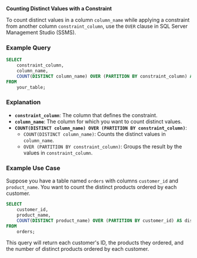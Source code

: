 **Counting Distinct Values with a Constraint**

To count distinct values in a column `column_name` while applying a constraint from another column `constraint_column`, use the `OVER` clause in SQL Server Management Studio (SSMS). 

### Example Query

```sql
SELECT 
    constraint_column,
    column_name,
    COUNT(DISTINCT column_name) OVER (PARTITION BY constraint_column) AS distinct_count
FROM 
    your_table;
```

### Explanation

- **`constraint_column`**: The column that defines the constraint.
- **`column_name`**: The column for which you want to count distinct values.
- **`COUNT(DISTINCT column_name) OVER (PARTITION BY constraint_column)`**:
  - `COUNT(DISTINCT column_name)`: Counts the distinct values in `column_name`.
  - `OVER (PARTITION BY constraint_column)`: Groups the result by the values in `constraint_column`.

### Example Use Case

Suppose you have a table named `orders` with columns `customer_id` and `product_name`. You want to count the distinct products ordered by each customer.

```sql
SELECT 
    customer_id,
    product_name,
    COUNT(DISTINCT product_name) OVER (PARTITION BY customer_id) AS distinct_products
FROM 
    orders;
```

This query will return each customer's ID, the products they ordered, and the number of distinct products ordered by each customer.